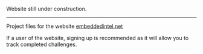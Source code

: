 Website still under construction.

---------------------------------------------------------------------------------------------------

Project files for the website [embeddedintel.net](https://www.embeddedintel.net)

If a user of the website, signing up is recommended as it will allow you to track completed challenges.
